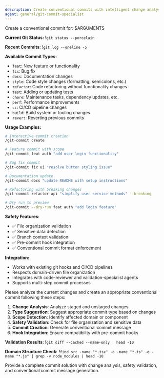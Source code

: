 ```yaml
---
description: Create conventional commits with intelligent change analysis and safety validations
agent: general/git-commit-specialist
---
```


Create a conventional commit for: $ARGUMENTS

**Current Git Status:**
!`git status --porcelain`

**Recent Commits:**
!`git log --oneline -5`

**Available Commit Types:**

- `feat`: New feature or functionality
- `fix`: Bug fix
- `docs`: Documentation changes
- `style`: Code style changes (formatting, semicolons, etc.)
- `refactor`: Code refactoring without functionality changes
- `test`: Adding or updating tests
- `chore`: Maintenance tasks, dependency updates, etc.
- `perf`: Performance improvements
- `ci`: CI/CD pipeline changes
- `build`: Build system or tooling changes
- `revert`: Reverting previous commits

**Usage Examples:**

```bash
# Interactive commit creation
/git-commit create

# Feature commit with scope
/git-commit feat auth "add user login functionality"

# Bug fix commit
/git-commit fix ui "resolve button styling issue"

# Documentation update
/git-commit docs "update README with setup instructions"

# Refactoring with breaking changes
/git-commit refactor api "simplify user service methods" --breaking

# Dry run to preview
/git-commit --dry-run feat auth "add login feature"
```

**Safety Features:**

- ✅ File organization validation
- ✅ Sensitive data detection
- ✅ Branch context validation
- ✅ Pre-commit hook integration
- ✅ Conventional commit format enforcement

**Integration:**

- Works with existing git hooks and CI/CD pipelines
- Respects domain-driven file organization
- Integrates with code-reviewer and validation-specialist agents
- Supports multi-step commit processes

Please analyze the current changes and create an appropriate conventional commit following these steps:

1. **Change Analysis**: Analyze staged and unstaged changes
2. **Type Suggestion**: Suggest appropriate commit type based on changes
3. **Scope Detection**: Identify affected domain or component
4. **Safety Validation**: Check for file organization and sensitive data
5. **Commit Creation**: Generate conventional commit message
6. **Hook Integration**: Ensure compatibility with pre-commit hooks

**Validation Results:**
!`git diff --cached --name-only | head -10`

**Domain Structure Check:**
!`find src -name "*.tsx" -o -name "*.ts" -o -name "*.js" | grep -v node_modules | head -10`

Provide a complete commit solution with change analysis, safety validation, and conventional commit message generation.
